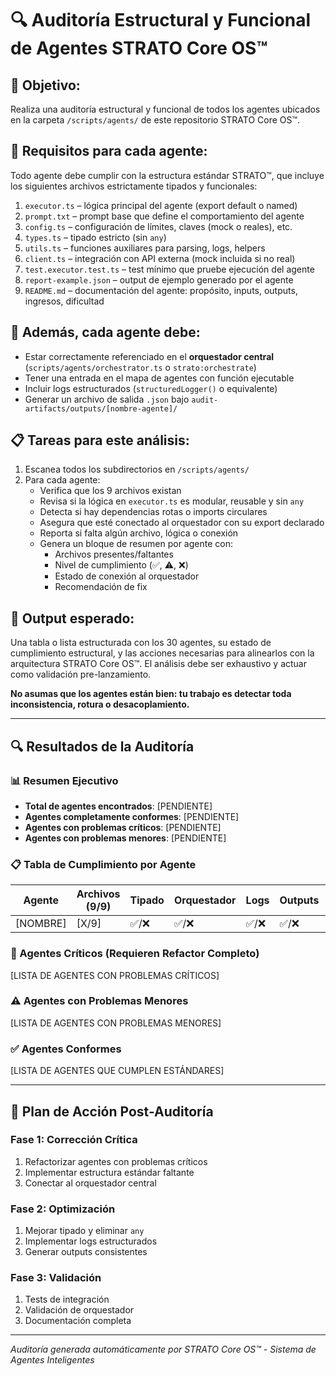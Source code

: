 # 🔍 Auditoría Estructural y Funcional de Agentes STRATO Core OS™

## 🎯 Objetivo:
Realiza una auditoría estructural y funcional de todos los agentes ubicados en la carpeta `/scripts/agents/` de este repositorio STRATO Core OS™.

## 🎯 Requisitos para cada agente:
Todo agente debe cumplir con la estructura estándar STRATO™, que incluye los siguientes archivos estrictamente tipados y funcionales:

1. `executor.ts` – lógica principal del agente (export default o named)
2. `prompt.txt` – prompt base que define el comportamiento del agente
3. `config.ts` – configuración de límites, claves (mock o reales), etc.
4. `types.ts` – tipado estricto (sin `any`)
5. `utils.ts` – funciones auxiliares para parsing, logs, helpers
6. `client.ts` – integración con API externa (mock incluida si no real)
7. `test.executor.test.ts` – test mínimo que pruebe ejecución del agente
8. `report-example.json` – output de ejemplo generado por el agente
9. `README.md` – documentación del agente: propósito, inputs, outputs, ingresos, dificultad

## 🧩 Además, cada agente debe:
- Estar correctamente referenciado en el **orquestador central** (`scripts/agents/orchestrator.ts` o `strato:orchestrate`)
- Tener una entrada en el mapa de agentes con función ejecutable
- Incluir logs estructurados (`structuredLogger()` o equivalente)
- Generar un archivo de salida `.json` bajo `audit-artifacts/outputs/[nombre-agente]/`

## 📋 Tareas para este análisis:
1. Escanea todos los subdirectorios en `/scripts/agents/`
2. Para cada agente:
   - Verifica que los 9 archivos existan
   - Revisa si la lógica en `executor.ts` es modular, reusable y sin `any`
   - Detecta si hay dependencias rotas o imports circulares
   - Asegura que esté conectado al orquestador con su export declarado
   - Reporta si falta algún archivo, lógica o conexión
   - Genera un bloque de resumen por agente con:
     - Archivos presentes/faltantes
     - Nivel de cumplimiento (✅, ⚠️, ❌)
     - Estado de conexión al orquestador
     - Recomendación de fix

## 📁 Output esperado:
Una tabla o lista estructurada con los 30 agentes, su estado de cumplimiento estructural, y las acciones necesarias para alinearlos con la arquitectura STRATO Core OS™. El análisis debe ser exhaustivo y actuar como validación pre-lanzamiento.

**No asumas que los agentes están bien: tu trabajo es detectar toda inconsistencia, rotura o desacoplamiento.**

---

## 🔍 Resultados de la Auditoría

### 📊 Resumen Ejecutivo
- **Total de agentes encontrados**: [PENDIENTE]
- **Agentes completamente conformes**: [PENDIENTE]
- **Agentes con problemas críticos**: [PENDIENTE]
- **Agentes con problemas menores**: [PENDIENTE]

### 📋 Tabla de Cumplimiento por Agente

| Agente | Archivos (9/9) | Tipado | Orquestador | Logs | Outputs | Estado | Acciones |
|--------|----------------|--------|-------------|------|---------|--------|----------|
| [NOMBRE] | [X/9] | ✅/❌ | ✅/❌ | ✅/❌ | ✅/❌ | ✅/⚠️/❌ | [LISTA] |

### 🔧 Agentes Críticos (Requieren Refactor Completo)
[LISTA DE AGENTES CON PROBLEMAS CRÍTICOS]

### ⚠️ Agentes con Problemas Menores
[LISTA DE AGENTES CON PROBLEMAS MENORES]

### ✅ Agentes Conformes
[LISTA DE AGENTES QUE CUMPLEN ESTÁNDARES]

---

## 🚀 Plan de Acción Post-Auditoría

### Fase 1: Corrección Crítica
1. Refactorizar agentes con problemas críticos
2. Implementar estructura estándar faltante
3. Conectar al orquestador central

### Fase 2: Optimización
1. Mejorar tipado y eliminar `any`
2. Implementar logs estructurados
3. Generar outputs consistentes

### Fase 3: Validación
1. Tests de integración
2. Validación de orquestador
3. Documentación completa

---

*Auditoría generada automáticamente por STRATO Core OS™ - Sistema de Agentes Inteligentes* 